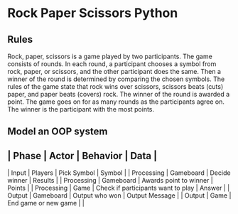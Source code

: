 # Rock Paper Scissors Python

## Rules
Rock, paper, scissors is a game played by two participants.
The game consists of rounds. In each round, a participant chooses a symbol from rock, paper, or scissors, and the other participant does the same. 
Then a winner of the round is determined by comparing the chosen symbols. The rules of the game state that rock wins over scissors, scissors beats (cuts) paper, and paper beats (covers) rock. 
The winner of the round is awarded a point. The game goes on for as many rounds as the participants agree on. The winner is the participant with the most points.

## Model an OOP system

| Phase | Actor | Behavior | Data |
-----------------------------------
| Input | Players | Pick Symbol | Symbol |
| Processing | Gameboard | Decide winner | Results |
| Processing | Gameboard | Awards point to winner | Points |
| Processing | Game | Check if participants want to play | Answer |
| Output | Gameboard | Output who won | Output Message  |
| Output | Game | End game or new game |  |
